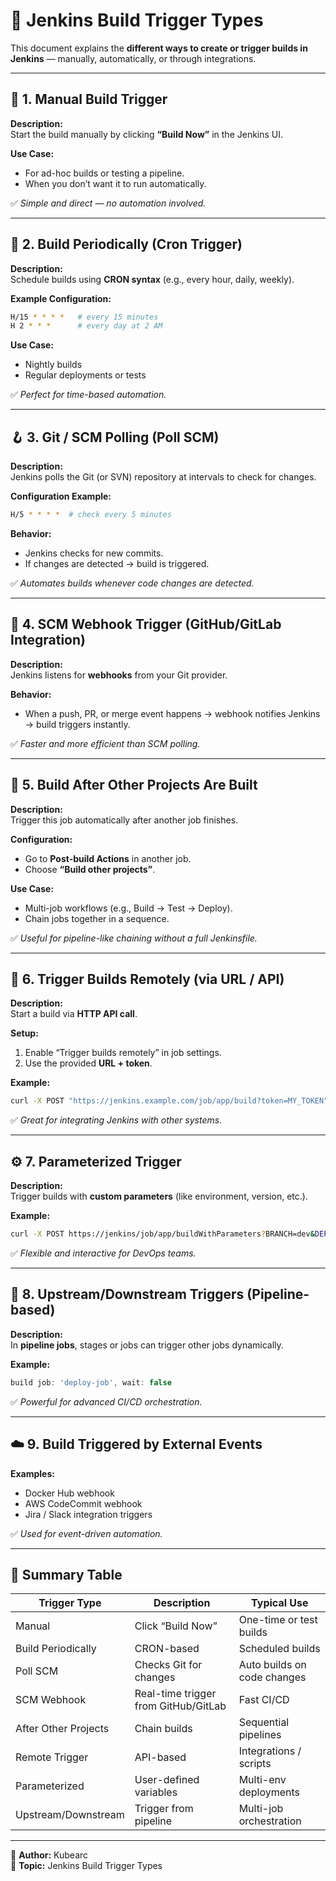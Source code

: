 # 🧩 Jenkins Build Trigger Types

This document explains the **different ways to create or trigger builds in Jenkins** — manually, automatically, or through integrations.

---

## 🔘 1. Manual Build Trigger
**Description:**  
Start the build manually by clicking **“Build Now”** in the Jenkins UI.

**Use Case:**
- For ad-hoc builds or testing a pipeline.
- When you don’t want it to run automatically.

✅ *Simple and direct — no automation involved.*

---

## 🔁 2. Build Periodically (Cron Trigger)
**Description:**  
Schedule builds using **CRON syntax** (e.g., every hour, daily, weekly).

**Example Configuration:**
```bash
H/15 * * * *   # every 15 minutes
H 2 * * *      # every day at 2 AM
```

**Use Case:**
- Nightly builds
- Regular deployments or tests

✅ *Perfect for time-based automation.*

---

## 🪝 3. Git / SCM Polling (Poll SCM)
**Description:**  
Jenkins polls the Git (or SVN) repository at intervals to check for changes.

**Configuration Example:**
```bash
H/5 * * * *  # check every 5 minutes
```

**Behavior:**
- Jenkins checks for new commits.
- If changes are detected → build is triggered.

✅ *Automates builds whenever code changes are detected.*

---

## 🧠 4. SCM Webhook Trigger (GitHub/GitLab Integration)
**Description:**  
Jenkins listens for **webhooks** from your Git provider.

**Behavior:**
- When a push, PR, or merge event happens → webhook notifies Jenkins → build triggers instantly.

✅ *Faster and more efficient than SCM polling.*

---

## 🔄 5. Build After Other Projects Are Built
**Description:**  
Trigger this job automatically after another job finishes.

**Configuration:**
- Go to **Post-build Actions** in another job.
- Choose **“Build other projects”**.

**Use Case:**
- Multi-job workflows (e.g., Build → Test → Deploy).
- Chain jobs together in a sequence.

✅ *Useful for pipeline-like chaining without a full Jenkinsfile.*

---

## 💬 6. Trigger Builds Remotely (via URL / API)
**Description:**  
Start a build via **HTTP API call**.

**Setup:**
1. Enable “Trigger builds remotely” in job settings.
2. Use the provided **URL + token**.

**Example:**
```bash
curl -X POST "https://jenkins.example.com/job/app/build?token=MY_TOKEN"
```

✅ *Great for integrating Jenkins with other systems.*

---

## ⚙️ 7. Parameterized Trigger
**Description:**  
Trigger builds with **custom parameters** (like environment, version, etc.).

**Example:**
```bash
curl -X POST https://jenkins/job/app/buildWithParameters?BRANCH=dev&DEPLOY_ENV=staging
```

✅ *Flexible and interactive for DevOps teams.*

---

## 🧩 8. Upstream/Downstream Triggers (Pipeline-based)
**Description:**  
In **pipeline jobs**, stages or jobs can trigger other jobs dynamically.

**Example:**
```groovy
build job: 'deploy-job', wait: false
```

✅ *Powerful for advanced CI/CD orchestration.*

---

## ☁️ 9. Build Triggered by External Events
**Examples:**
- Docker Hub webhook
- AWS CodeCommit webhook
- Jira / Slack integration triggers

✅ *Used for event-driven automation.*

---

## 🧭 Summary Table

| Trigger Type | Description | Typical Use |
|---------------|--------------|--------------|
| Manual | Click “Build Now” | One-time or test builds |
| Build Periodically | CRON-based | Scheduled builds |
| Poll SCM | Checks Git for changes | Auto builds on code changes |
| SCM Webhook | Real-time trigger from GitHub/GitLab | Fast CI/CD |
| After Other Projects | Chain builds | Sequential pipelines |
| Remote Trigger | API-based | Integrations / scripts |
| Parameterized | User-defined variables | Multi-env deployments |
| Upstream/Downstream | Trigger from pipeline | Multi-job orchestration |

---

📘 **Author:** Kubearc  
📅 **Topic:** Jenkins Build Trigger Types  
